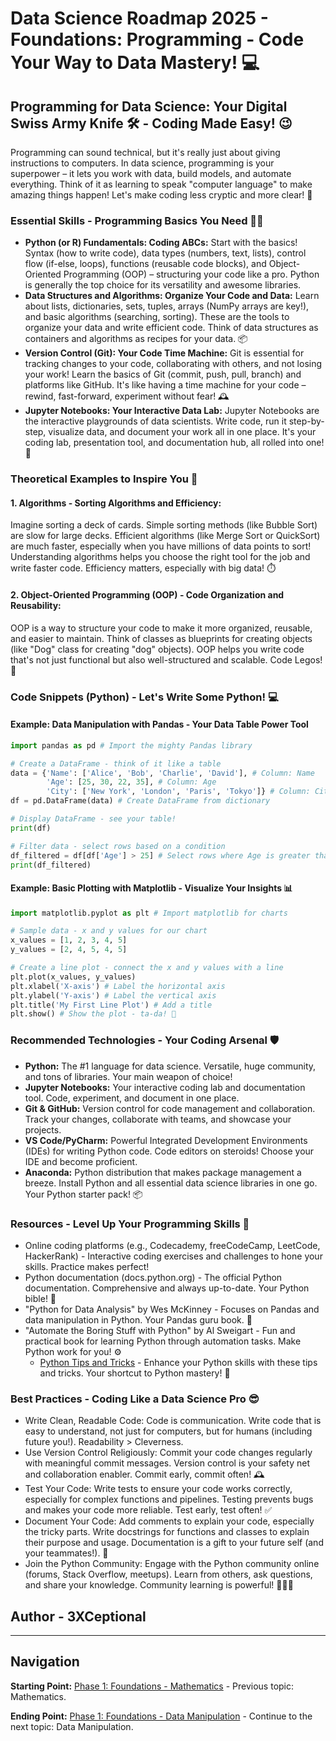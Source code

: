 # Data Science Roadmap 2025 - Foundations: Programming - Code Your Way to Data Mastery! 💻

## Programming for Data Science: Your Digital Swiss Army Knife 🛠️ - Coding Made Easy! 😉

Programming can sound technical, but it's really just about giving instructions to computers. In data science, programming is your superpower – it lets you work with data, build models, and automate everything. Think of it as learning to speak "computer language" to make amazing things happen! Let's make coding less cryptic and more clear! 🚀

### Essential Skills - Programming Basics You Need 🦸‍♂️

*   **Python (or R) Fundamentals: Coding ABCs:** Start with the basics! Syntax (how to write code), data types (numbers, text, lists), control flow (if-else, loops), functions (reusable code blocks), and Object-Oriented Programming (OOP) – structuring your code like a pro. Python is generally the top choice for its versatility and awesome libraries.
*   **Data Structures and Algorithms: Organize Your Code and Data:** Learn about lists, dictionaries, sets, tuples, arrays (NumPy arrays are key!), and basic algorithms (searching, sorting). These are the tools to organize your data and write efficient code. Think of data structures as containers and algorithms as recipes for your data. 📦
*   **Version Control (Git): Your Code Time Machine:** Git is essential for tracking changes to your code, collaborating with others, and not losing your work! Learn the basics of Git (commit, push, pull, branch) and platforms like GitHub. It's like having a time machine for your code – rewind, fast-forward, experiment without fear! 🕰️
*   **Jupyter Notebooks: Your Interactive Data Lab:** Jupyter Notebooks are the interactive playgrounds of data scientists. Write code, run it step-by-step, visualize data, and document your work all in one place. It's your coding lab, presentation tool, and documentation hub, all rolled into one! 🧪

### Theoretical Examples to Inspire You 🤔

#### 1. Algorithms - Sorting Algorithms and Efficiency:

Imagine sorting a deck of cards. Simple sorting methods (like Bubble Sort) are slow for large decks. Efficient algorithms (like Merge Sort or QuickSort) are much faster, especially when you have millions of data points to sort! Understanding algorithms helps you choose the right tool for the job and write faster code. Efficiency matters, especially with big data! ⏱️

#### 2. Object-Oriented Programming (OOP) - Code Organization and Reusability:

OOP is a way to structure your code to make it more organized, reusable, and easier to maintain. Think of classes as blueprints for creating objects (like "Dog" class for creating "dog" objects). OOP helps you write code that's not just functional but also well-structured and scalable. Code Legos! 🧱

### Code Snippets (Python) - Let's Write Some Python! 💻

#### Example: Data Manipulation with Pandas - Your Data Table Power Tool

```python
import pandas as pd # Import the mighty Pandas library

# Create a DataFrame - think of it like a table
data = {'Name': ['Alice', 'Bob', 'Charlie', 'David'], # Column: Name
        'Age': [25, 30, 22, 35], # Column: Age
        'City': ['New York', 'London', 'Paris', 'Tokyo']} # Column: City
df = pd.DataFrame(data) # Create DataFrame from dictionary

# Display DataFrame - see your table!
print(df)

# Filter data - select rows based on a condition
df_filtered = df[df['Age'] > 25] # Select rows where Age is greater than 25
print(df_filtered)
```

#### Example: Basic Plotting with Matplotlib - Visualize Your Insights 📊

```python
import matplotlib.pyplot as plt # Import matplotlib for charts

# Sample data - x and y values for our chart
x_values = [1, 2, 3, 4, 5] 
y_values = [2, 4, 5, 4, 5]

# Create a line plot - connect the x and y values with a line
plt.plot(x_values, y_values) 
plt.xlabel('X-axis') # Label the horizontal axis
plt.ylabel('Y-axis') # Label the vertical axis
plt.title('My First Line Plot') # Add a title
plt.show() # Show the plot - ta-da! 🎉
```

### Recommended Technologies - Your Coding Arsenal 🛡️

*   **Python:** The #1 language for data science. Versatile, huge community, and tons of libraries. Your main weapon of choice! 
*   **Jupyter Notebooks:** Your interactive coding lab and documentation tool. Code, experiment, and document in one place. 
*   **Git & GitHub:** Version control for code management and collaboration. Track your changes, collaborate with teams, and showcase your projects. 
*   **VS Code/PyCharm:** Powerful Integrated Development Environments (IDEs) for writing Python code. Code editors on steroids! Choose your IDE and become proficient. 
*   **Anaconda:** Python distribution that makes package management a breeze. Install Python and all essential data science libraries in one go. Your Python starter pack! 📦

### Resources - Level Up Your Programming Skills 🚀

*   Online coding platforms (e.g., Codecademy, freeCodeCamp, LeetCode, HackerRank) - Interactive coding exercises and challenges to hone your skills. Practice makes perfect! 
*   Python documentation (docs.python.org) - The official Python documentation. Comprehensive and always up-to-date. Your Python bible! 📖
*   "Python for Data Analysis" by Wes McKinney - Focuses on Pandas and data manipulation in Python. Your Pandas guru book. 🐼
*   "Automate the Boring Stuff with Python" by Al Sweigart - Fun and practical book for learning Python through automation tasks. Make Python work for you! ⚙️
    *   [Python Tips and Tricks](tips-and-tricks-python.md) - Enhance your Python skills with these tips and tricks. Your shortcut to Python mastery! 🚀

### Best Practices - Coding Like a Data Science Pro 😎

*   Write Clean, Readable Code: Code is communication. Write code that is easy to understand, not just for computers, but for humans (including future you!). Readability > Cleverness. 
*   Use Version Control Religiously: Commit your code changes regularly with meaningful commit messages. Version control is your safety net and collaboration enabler. Commit early, commit often! 🕰️
*   Test Your Code: Write tests to ensure your code works correctly, especially for complex functions and pipelines. Testing prevents bugs and makes your code more reliable. Test early, test often! ✅
*   Document Your Code: Add comments to explain your code, especially the tricky parts. Write docstrings for functions and classes to explain their purpose and usage. Documentation is a gift to your future self (and your teammates!). 🎁
*   Join the Python Community: Engage with the Python community online (forums, Stack Overflow, meetups). Learn from others, ask questions, and share your knowledge. Community learning is powerful! 🧑‍🤝‍🧑

## Author - 3XCeptional

---

## Navigation

**Starting Point:** [Phase 1: Foundations - Mathematics](foundations-mathematics.md) - Previous topic: Mathematics.

**Ending Point:** [Phase 1: Foundations - Data Manipulation](foundations-data-manipulation.md) - Continue to the next topic: Data Manipulation.